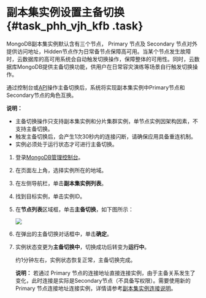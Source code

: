 # 副本集实例设置主备切换 {#task_phh_vjh_kfb .task}

MongoDB副本集实例默认含有三个节点， Primary 节点及 Secondary 节点对外提供访问地址，Hidden节点作为日常备节点保障高可用。当某个节点发生故障时，云数据库的高可用系统会自动触发切换操作，保障整体的可用性。同时，云数据库MongoDB提供主备切换功能，供用户在日常容灾演练等场景自行触发切换操作。

通过控制台或[API](../../../../../intl.zh-CN/API参考/实例管理/SwitchDBInstanceHA.md#)操作主备切换后，系统将实现副本集实例中Primary节点和Secondary节点的角色互换。

**说明：** 

-   主备切换操作只支持副本集实例和分片集群实例，单节点实例因架构因素，不支持主备切换。
-   触发主备切换后，会产生1次30秒内的连接闪断，请确保应用具备重连机制。
-   实例必须处于运行状态才可进行主备切换。

1.  登录[MongoDB管理控制台](https://mongodb.console.aliyun.com/#/mongodb/list)。 
2.  在页面左上角，选择实例所在的地域。 
3.  在左侧导航栏，单击**副本集实例列表**。 
4.  找到目标实例，单击实例ID。 
5.  在**节点列表**区域框，单击**主备切换**，如下图所示： 

    ![](http://static-aliyun-doc.oss-cn-hangzhou.aliyuncs.com/assets/img/6740/154777486113848_zh-CN.png)

6.  在弹出的主备切换对话框中，单击**确定**。 
7.  实例状态变更为**主备切换中**，切换成功后转变为**运行中**。 

    约1分钟左右，实例状态恢复正常，主备切换完成。

    **说明：** 若通过 Primary 节点的连接地址直接连接实例，由于主备关系发生了变化，此时连接是实际是Secondary节点（不具备写权限）。需要使用新的 Primary 节点连接地址连接实例，详情请参考[副本集实例连接说明](../../../../../intl.zh-CN/副本集快速入门/连接实例/副本集实例连接说明.md#)。


